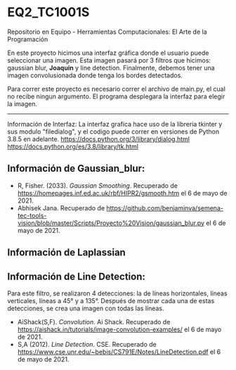 # EQ2_TC1001S
Repositorio en Equipo - Herramientas Computacionales: El Arte de la Programación

En este proyecto hicimos una interfaz gráfica donde el usuario puede seleccionar una imagen. Esta imagen pasará por 3 filtros que hicimos: gaussian blur, __Joaquin__ y line detection. Finalmente, debemos tener una imagen convolusionada donde tenga los bordes detectados. 

Para correr este proyecto es necesario correr el archivo de main.py, el cual no recibe ningun argumento. El programa desplegara la interfaz para elegir la imagen.

- - - -

Información de Interfaz: 
La interfaz grafica hace uso de la libreria tkinter y sus modulo "filedialog", y el codigo puede correr en versiones de Python 3.8.5 en adelante. 
https://docs.python.org/3/library/dialog.html
https://docs.python.org/es/3.8/library/tk.html
 

## Información de Gaussian_blur: 
- R, Fisher. (2033). *Gaussian Smoothing*. Recuperado de https://homepages.inf.ed.ac.uk/rbf/HIPR2/gsmooth.htm el 6 de mayo de 2021.
- Abhisek Jana. Recuperado de https://github.com/benjaminva/semena-tec-tools-vision/blob/master/Scripts/Proyecto%20Vision/gaussian_blur.py el 6 de mayo de 2021.


## Información de Laplassian


## Información de Line Detection:
Para este filtro, se realizaron 4 detecciones: la de líneas horizontales, líneas verticales, líneas a 45° y a 135°.
Después de mostrar cada una de estas detecciones, se crea una imagen con todas las líneas. 
- AiShack(S,F). *Convolution*. Ai Shack. Recuperado de https://aishack.in/tutorials/image-convolution-examples/ el 6 de mayo de 2021.
- S,A (2012). *Line Detection*. CSE. Recuperado de https://www.cse.unr.edu/~bebis/CS791E/Notes/LineDetection.pdf el 6 de mayo de 2021.



